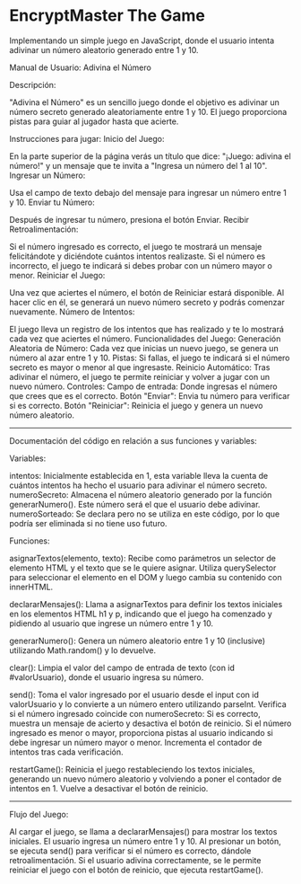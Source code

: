 # EncryptMaster The Game

Implementando un simple juego en JavaScript, donde el usuario intenta adivinar un número aleatorio generado entre 1 y 10.

Manual de Usuario: Adivina el Número

Descripción:

"Adivina el Número" es un sencillo juego donde el objetivo es adivinar un número secreto generado aleatoriamente entre 1 y 10. El juego proporciona pistas para guiar al jugador hasta que acierte.

Instrucciones para jugar:
Inicio del Juego:

En la parte superior de la página verás un título que dice: "¡Juego: adivina el número!" y un mensaje que te invita a "Ingresa un número del 1 al 10".
Ingresar un Número:

Usa el campo de texto debajo del mensaje para ingresar un número entre 1 y 10.
Enviar tu Número:

Después de ingresar tu número, presiona el botón Enviar.
Recibir Retroalimentación:

Si el número ingresado es correcto, el juego te mostrará un mensaje felicitándote y diciéndote cuántos intentos realizaste.
Si el número es incorrecto, el juego te indicará si debes probar con un número mayor o menor.
Reiniciar el Juego:

Una vez que aciertes el número, el botón de Reiniciar estará disponible. Al hacer clic en él, se generará un nuevo número secreto y podrás comenzar nuevamente.
Número de Intentos:

El juego lleva un registro de los intentos que has realizado y te lo mostrará cada vez que aciertes el número.
Funcionalidades del Juego:
Generación Aleatoria de Número: Cada vez que inicias un nuevo juego, se genera un número al azar entre 1 y 10.
Pistas: Si fallas, el juego te indicará si el número secreto es mayor o menor al que ingresaste.
Reinicio Automático: Tras adivinar el número, el juego te permite reiniciar y volver a jugar con un nuevo número.
Controles:
Campo de entrada: Donde ingresas el número que crees que es el correcto.
Botón "Enviar": Envia tu número para verificar si es correcto.
Botón "Reiniciar": Reinicia el juego y genera un nuevo número aleatorio.
_________________________________________________________________

Documentación del código en relación a sus funciones y variables:

Variables:

intentos: Inicialmente establecida en 1, esta variable lleva la cuenta de cuántos intentos ha hecho el usuario para adivinar el número secreto.
numeroSecreto: Almacena el número aleatorio generado por la función generarNumero(). Este número será el que el usuario debe adivinar.
numeroSorteado: Se declara pero no se utiliza en este código, por lo que podría ser eliminada si no tiene uso futuro.

Funciones:

asignarTextos(elemento, texto): 
Recibe como parámetros un selector de elemento HTML y el texto que se le quiere asignar.
Utiliza querySelector para seleccionar el elemento en el DOM y luego cambia su contenido con innerHTML.

declararMensajes():
Llama a asignarTextos para definir los textos iniciales en los elementos HTML h1 y p, indicando que el juego ha comenzado y pidiendo al usuario que ingrese un número entre 1 y 10.

generarNumero():
Genera un número aleatorio entre 1 y 10 (inclusive) utilizando Math.random() y lo devuelve.

clear():
Limpia el valor del campo de entrada de texto (con id #valorUsuario), donde el usuario ingresa su número.

send():
Toma el valor ingresado por el usuario desde el input con id valorUsuario y lo convierte a un número entero utilizando parseInt.
Verifica si el número ingresado coincide con numeroSecreto:
    Si es correcto, muestra un mensaje de acierto y desactiva el botón de reinicio.
    Si el número ingresado es menor o mayor, proporciona pistas al usuario indicando si debe ingresar un número mayor o menor.
    Incrementa el contador de intentos tras cada verificación.

restartGame():
Reinicia el juego restableciendo los textos iniciales, generando un nuevo número aleatorio y volviendo a poner el contador de intentos en 1.
Vuelve a desactivar el botón de reinicio.

____________________________________________________________________________________

Flujo del Juego:

Al cargar el juego, se llama a declararMensajes() para mostrar los textos iniciales.
El usuario ingresa un número entre 1 y 10.
Al presionar un botón, se ejecuta send() para verificar si el número es correcto, dándole retroalimentación.
Si el usuario adivina correctamente, se le permite reiniciar el juego con el botón de reinicio, que ejecuta restartGame().
